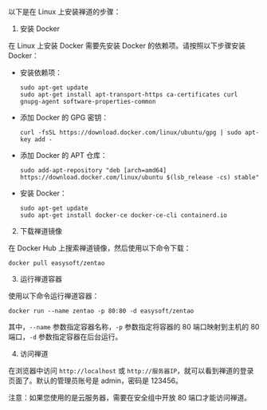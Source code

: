 以下是在 Linux 上安装禅道的步骤：

1. 安装 Docker

在 Linux 上安装 Docker 需要先安装 Docker 的依赖项。请按照以下步骤安装 Docker：

- 安装依赖项：

  ```
  sudo apt-get update
  sudo apt-get install apt-transport-https ca-certificates curl gnupg-agent software-properties-common
  ```

- 添加 Docker 的 GPG 密钥：

  ```
  curl -fsSL https://download.docker.com/linux/ubuntu/gpg | sudo apt-key add -
  ```

- 添加 Docker 的 APT 仓库：

  ```
  sudo add-apt-repository "deb [arch=amd64] https://download.docker.com/linux/ubuntu $(lsb_release -cs) stable"
  ```

- 安装 Docker：

  ```
  sudo apt-get update
  sudo apt-get install docker-ce docker-ce-cli containerd.io
  ```

2. 下载禅道镜像

在 Docker Hub 上搜索禅道镜像，然后使用以下命令下载：

```
docker pull easysoft/zentao
```

3. 运行禅道容器

使用以下命令运行禅道容器：

```
docker run --name zentao -p 80:80 -d easysoft/zentao
```

其中，`--name` 参数指定容器名称，`-p` 参数指定将容器的 80 端口映射到主机的 80 端口，`-d` 参数指定容器在后台运行。

4. 访问禅道

在浏览器中访问 `http://localhost` 或 `http://服务器IP`，就可以看到禅道的登录页面了。默认的管理员账号是 admin，密码是 123456。

注意：如果您使用的是云服务器，需要在安全组中开放 80 端口才能访问禅道。
